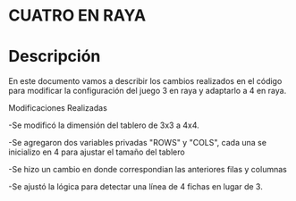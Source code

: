 # CUATRO EN RAYA

# Descripción
En este documento vamos a describir los cambios realizados en el código para modificar la configuración del juego 3 en raya y adaptarlo a 4 en raya.

Modificaciones Realizadas


-Se modificó la dimensión del tablero de 3x3 a 4x4.

-Se agregaron dos variables privadas "ROWS" y "COLS", cada una se inicializo en 4 para ajustar el tamaño del tablero

-Se hizo un cambio en donde correspondian las anteriores filas y columnas 

-Se ajustó la lógica para detectar una línea de 4 fichas en lugar de 3.


